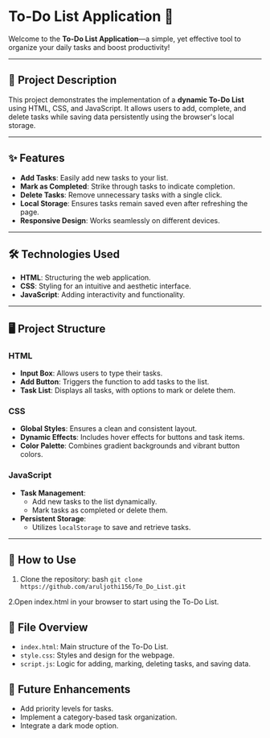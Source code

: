 # To-Do List Application 📝

Welcome to the **To-Do List Application**—a simple, yet effective tool to organize your daily tasks and boost productivity!  

---

## 🌟 Project Description

This project demonstrates the implementation of a **dynamic To-Do List** using HTML, CSS, and JavaScript. It allows users to add, complete, and delete tasks while saving data persistently using the browser's local storage.

---

## ✨ Features

- **Add Tasks**: Easily add new tasks to your list.
- **Mark as Completed**: Strike through tasks to indicate completion.
- **Delete Tasks**: Remove unnecessary tasks with a single click.
- **Local Storage**: Ensures tasks remain saved even after refreshing the page.
- **Responsive Design**: Works seamlessly on different devices.

---

## 🛠️ Technologies Used

- **HTML**: Structuring the web application.
- **CSS**: Styling for an intuitive and aesthetic interface.
- **JavaScript**: Adding interactivity and functionality.

---

## 🖥️ Project Structure

### HTML
- **Input Box**: Allows users to type their tasks.
- **Add Button**: Triggers the function to add tasks to the list.
- **Task List**: Displays all tasks, with options to mark or delete them.

### CSS
- **Global Styles**: Ensures a clean and consistent layout.
- **Dynamic Effects**: Includes hover effects for buttons and task items.
- **Color Palette**: Combines gradient backgrounds and vibrant button colors.

### JavaScript
- **Task Management**:
  - Add new tasks to the list dynamically.
  - Mark tasks as completed or delete them.
- **Persistent Storage**:
  - Utilizes `localStorage` to save and retrieve tasks.

---

## 🚀 How to Use

1. Clone the repository:
   bash
   ```git clone https://github.com/aruljothi156/To_Do_List.git```

2.Open index.html in your browser to start using the To-Do List.

## 📂 File Overview
- `index.html`: Main structure of the To-Do List.
- `style.css`: Styles and design for the webpage.
- `script.js`: Logic for adding, marking, deleting tasks, and saving data.


## 🎯 Future Enhancements
- Add priority levels for tasks.
- Implement a category-based task organization.
- Integrate a dark mode option.

   
   

   


   
